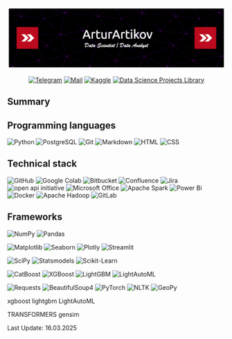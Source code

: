 ![Header](./header_16_03_2025.png)

<div id="socials" align="center">
  
  [![Telegram](https://img.shields.io/badge/Telegram-2CA5E0?style=for-the-badge&logo=telegram&logoColor=white)](https://t.me/ArturArtikov)
  [![Mail](https://img.shields.io/badge/Mail-0077FF?style=for-the-badge)](mailto:artikovartur@internet.ru)
  [![Kaggle](https://img.shields.io/badge/Kaggle-035a7d?style=for-the-badge&logo=kaggle&logoColor=white)](https://www.kaggle.com/arturartikov) 
  [![Data Science Projects Library](https://img.shields.io/badge/Data%20Science%20Projects%20Library-%23121011.svg?style=for-the-badge&logo=github&logoColor=white)](https://github.com/ArturArtikov/Portfolio)
  
</div>


## Summary



## Programming languages

![Python](https://ziadoua.github.io/m3-Markdown-Badges/badges/Python/python3.svg)
![PostgreSQL](https://ziadoua.github.io/m3-Markdown-Badges/badges/PostgreSQL/postgresql1.svg)
![Git](https://ziadoua.github.io/m3-Markdown-Badges/badges/Git/git1.svg)
![Markdown](https://ziadoua.github.io/m3-Markdown-Badges/badges/Markdown/markdown3.svg)
![HTML](https://ziadoua.github.io/m3-Markdown-Badges/badges/HTML/html1.svg)
![CSS](https://ziadoua.github.io/m3-Markdown-Badges/badges/CSS/css2.svg)

## Technical stack

![GitHub](https://img.shields.io/badge/github-%23121011.svg?style=for-the-badge&logo=github&logoColor=white)
![Google Colab](https://img.shields.io/badge/Google%20Colab-%23F9A825.svg?style=for-the-badge&logo=googlecolab&logoColor=white)
![Bitbucket](https://img.shields.io/badge/bitbucket-%230047B3.svg?style=for-the-badge&logo=bitbucket&logoColor=white)
![Confluence](https://img.shields.io/badge/confluence-%23172BF4.svg?style=for-the-badge&logo=confluence&logoColor=white)
![Jira](https://img.shields.io/badge/jira-%230A0FFF.svg?style=for-the-badge&logo=jira&logoColor=white)
![open api initiative](https://img.shields.io/badge/open%20api%20initiative-%23000000.svg?style=for-the-badge&logo=openapiinitiative&logoColor=white)
![Microsoft Office](https://img.shields.io/badge/Microsoft_Office-D83B01?style=for-the-badge&logo=microsoft-office&logoColor=white)
![Apache Spark](https://img.shields.io/badge/Apache%20Spark-FDEE21?style=for-the-badge&logo=apachespark&logoColor=black)
![Power Bi](https://img.shields.io/badge/power_bi-F2C811?style=for-the-badge&logo=powerbi&logoColor=black)
![Docker](https://img.shields.io/badge/docker-%230db7ed.svg?style=for-the-badge&logo=docker&logoColor=white)
![Apache Hadoop](https://img.shields.io/badge/Apache%20Hadoop-66CCFF?style=for-the-badge&logo=apachehadoop&logoColor=black)
![GitLab](https://img.shields.io/badge/gitlab-%23181717.svg?style=for-the-badge&logo=gitlab&logoColor=white)

## Frameworks

![NumPy](https://img.shields.io/badge/numpy-%23013243.svg?style=for-the-badge&logo=numpy&logoColor=white)
![Pandas](https://img.shields.io/badge/pandas-%23150458.svg?style=for-the-badge&logo=pandas&logoColor=white)

![Matplotlib](https://img.shields.io/badge/Matplotlib-%23ffffff.svg?style=for-the-badge&logo=Matplotlib&logoColor=black)
![Seaborn](https://img.shields.io/badge/Seaborn-%231F6F70.svg?style=for-the-badge)
![Plotly](https://img.shields.io/badge/Plotly-%233F4F75.svg?style=for-the-badge&logo=plotly&logoColor=white)
![Streamlit](https://img.shields.io/badge/Streamlit-%23FE4B4B.svg?style=for-the-badge&logo=streamlit&logoColor=white)

![SciPy](https://img.shields.io/badge/SciPy-%230C55A5.svg?style=for-the-badge&logo=scipy&logoColor=%white)
![Statsmodels](https://img.shields.io/badge/Statsmodels-%233F51B5.svg?style=for-the-badge&logo=Statsmodels&logoColor=%white)
![Scikit-Learn](https://img.shields.io/badge/scikit--learn-%23F7931E.svg?style=for-the-badge&logo=scikit-learn&logoColor=white)

![CatBoost](https://img.shields.io/badge/CatBoost-%23ffcc00.svg?style=for-the-badge)
![XGBoost](https://img.shields.io/badge/XGBoost-%23189fdd.svg?style=for-the-badge)
![LightGBM](https://img.shields.io/badge/LightGBM-%234b4b4d.svg?style=for-the-badge&logo=LightGBM&logoColor=%white)
![LightAutoML](https://img.shields.io/badge/LightAutoML-%2367cc00.svg?style=for-the-badge&logo=LightAutoML&logoColor=%67cc00)

![Requests](https://img.shields.io/badge/Requests-%23636970.svg?style=for-the-badge)
![BeautifulSoup4](https://img.shields.io/badge/BeautifulSoup4-%23ffffff.svg?style=for-the-badge)
![PyTorch](https://img.shields.io/badge/PyTorch-%23EE4C2C.svg?style=for-the-badge&logo=PyTorch&logoColor=white)
![NLTK](https://img.shields.io/badge/nltk-%235F9EA0.svg?style=for-the-badge)
![GeoPy](https://img.shields.io/badge/GeoPy-%23EEE8AA.svg?style=for-the-badge&logo=google-earth&logoColor=#4285F4)






xgboost
lightgbm
LightAutoML


TRANSFORMERS
gensim



Last Update: 16.03.2025
